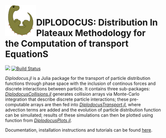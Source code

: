<img align="left" width="100" height="100" src="./docs/src/assets/favicon.svg" alt="Diplodocus icon">

# DIPLODOCUS: Distribution In Plateaux Methodology for the Computation of transport EquationS

[![][docs-latest-img]][docs-latest-url]
[![Build Status][gha-img]][gha-url]

[docs-latest-img]: https://img.shields.io/badge/Docs-Stable-lightgrey.svg
[docs-latest-url]: https://cneverett.github.io/Diplodocus.jl/dev/

[gha-img]: https://github.com/cneverett/Diplodocus.jl/actions/workflows/CI.yml/badge.svg?branch=main
[gha-url]: https://github.com/cneverett/Diplodocus.jl/actions/workflows/CI.yml?query=branch%3Amain

*Diplodocus.jl* is a Julia package for the transport of particle distribution functions through phase space with the inclusion of continous forces and discrete interactions between particle. It contains three sub-packages: [*DiplodocusCollisions.jl*](https://github.com/cneverett/DiplodocusCollisions.jl) generates collision arrays via Monte-Carlo integration that describe discrete particle interactions; these pre-computable arrays are then fed into [*DiplodocusTransport.jl*](https://github.com/cneverett/DiplodocusTransport.jl), where advection terms are added and the evolution of particle distribution function can be simuilated; results of these simulations can then be plotted using function from [*DiplodocusPlots.jl*](https://github.com/cneverett/DiplodocusPlots.jl).

Documentation, installation instructions and tutorials can be found [here](https://cneverett.github.io/Diplodocus.jl/). 
